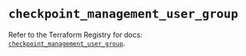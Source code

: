 # `checkpoint_management_user_group`

Refer to the Terraform Registry for docs: [`checkpoint_management_user_group`](https://registry.terraform.io/providers/checkpointsw/checkpoint/2.11.0/docs/resources/management_user_group).
